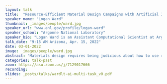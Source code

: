 ```yaml
---
layout: talk
title:  "Resource-Efficient Material Design Campaigns with Artificial Intelligence"
speaker_name: "Logan Ward" 
thumbnail: _images/people/ward.jpg
speaker_url: "www.anl.gov/profile/logan-ward"
speaker_school: "Argonne National Laboratory"
speaker_bio: "Logan Ward is an Assistant Computational Scientist at Argonne National Laboratory in the Data Science and Learning Division. He earned a BS/MS from The Ohio State University in 2012 and a PhD in Materials Science of Engineering from Northwestern University in 2017. His thesis work focused on developing machine-learning-based techniques for predicting material properties. Since beginning as a post-doc in the Computation Institute at the University of Chicago, he has worked towards making such machine learning approaches more accessible to all scientists. Most of Logan’s projects are to develop the methods, software, data infrastructure, and educational materials needed for pervasive AI in the physical sciences."
talk_date: "9:15 AM Arizona, Apr. 15, 2022"
date: 03-01-2022
image: _images/people/ward.jpg
abstract: "Materials design requires being judicious about how to use resources. Careful thought and analysis on how new data should inform the next experiment or computation is the key to success. However, the continual arrival of increasingly faster ways of gathering data (e.g., exascale supercomputers, robotic laboratories) leaves much shorter times for engineers to be circumspect. In this talk, we discuss how artificial intelligence systems can augment human ability to design and execute experiments with a focus on developing new battery electrolytes and accelerating the testing of battery cells. We will focus on both the fundamental and nuances of how to create the required AI tools, as well as the foundational software advances needed to support an AI-enhanced future of materials design."
categories: talk-past
zoom: https://asu.zoom.us/j/7129017666
recording:
slides: _posts/talks/wardlt-ai-multi-task_v0.pdf
---
```



